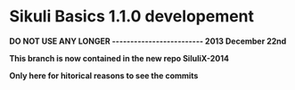 Sikuli Basics 1.1.0 developement
=============

**DO NOT USE ANY LONGER ------------------------- 2013 December 22nd**

**This branch is now contained in the new repo SiluliX-2014**

**Only here for hitorical reasons to see the commits**

